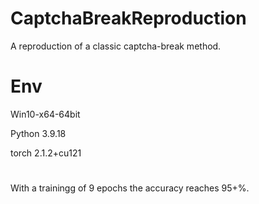 # CaptchaBreakReproduction
A reproduction of a classic captcha-break method.

# Env

Win10-x64-64bit

Python 3.9.18

torch 2.1.2+cu121


#

With a trainingg of 9 epochs the accuracy reaches 95+%.
